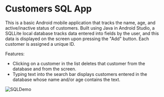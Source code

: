 # Customers SQL App

This is a basic Android mobile application that tracks the name, age, and active/inactive status of customers. Built using Java in Android Studio, a SQLLite local database tracks data entered into fields by the user, and this data is displayed on the screen upon pressing the "Add" button. Each customer is assigned a unique ID. 

Features: 
- Clicking on a customer in the list deletes that customer from the database and from the screen. 
- Typing text into the search bar displays customers entered in the database whose name and/or age contains the text. 

![SQLDemo](https://user-images.githubusercontent.com/57027672/192425723-e89f4b12-0e88-4f05-9f98-d35332aca297.gif)
